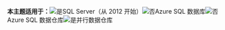<Token>**本主题适用于：**![是](media/yes.png)SQL Server（从 2012 开始）![否](media/no.png)Azure SQL 数据库![否](media/no.png)Azure SQL 数据仓库![是](media/yes.png)并行数据仓库</Token> 

